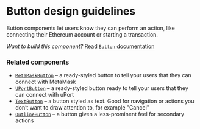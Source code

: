 # Button design guidelines
Button components let users know they can perform an action, like connecting their Ethereum account or starting a transaction.

_Want to build this component?_ Read [`Button` documentation](https://github.com/ConsenSys/rimble-ui/blob/rc-button-docs/example/src/stories/Button/USAGE.md)

<!-- STORY -->

### Related components
- [`MetaMaskButton`](https://consensys.github.io/rimble-ui/?path=/story/button--metamaskbutton) – a ready-styled button to tell your users that they can connect with MetaMask
- [`UPortButton`](https://consensys.github.io/rimble-ui/?path=/story/button--uportbutton) – a ready-styled button ready to tell your users that they can connect with uPort  
- [`TextButton`](https://consensys.github.io/rimble-ui/?path=/story/button--textbutton) – a button styled as text. Good for navigation or actions you don’t want to draw attention to, for example "Cancel"  
- [`OutlineButton`](https://consensys.github.io/rimble-ui/?path=/story/button--outlinebutton) – a button given a less-prominent feel for secondary actions
